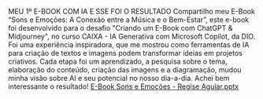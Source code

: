 MEU 1º E-BOOK COM IA E SSE FOI O RESULTADO
Compartilho meu E-Book “Sons e Emoções: A Conexão entre a Música e o Bem-Estar”, este e-book foi desenvolvido para o desafio "Criando um E-Book com ChatGPT & Midjourney", no curso CAIXA - IA Generativa com Microsoft Copilot, da DIO.
Foi uma experiência inspiradora, que me mostrou como ferramentas de IA para criação de textos e imagens podem transformar ideias em projetos criativos.
Cada etapa foi um aprendizado, a pesquisa sobre o tema, elaboração do conteúdo, criação das imagens e a diagramação, mudou minha visão sobre AI e seu potencial no nosso dia-a-dia.
Achei bem interessante o resultado!
[E-Book Sons e Emoções - Regise Aguiar.pptx](https://github.com/user-attachments/files/18438722/E-Book.Sons.e.Emocoes.-.Regise.Aguiar.pptx)
